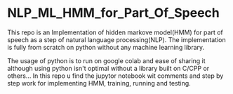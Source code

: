 # NLP_ML_HMM_for_Part_Of_Speech

This repo is an Implementation of hidden markove model(HMM) for part of speech as a step of natural language processing(NLP). The implementation is fully from scratch on python without any machine learning library.

The usage of python is to run on google colab and ease of sharing it although using python isn't optimal without a library built on C/CPP or others...
In this repo u find the jupytor notebook wit comments and step by step work for implementing HMM, training, running and testing.
